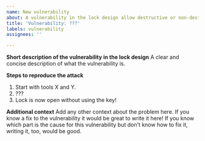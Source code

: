 ```yaml
---
name: New vulnerability
about: A vulnerability in the lock design allow destructive or non-destructive entry
title: 'Vulnerability: ???'
labels: vulnerability
assignees: ''

---
```


**Short description of the vulnerability in the lock design**
A clear and concise description of what the vulnerability is.

**Steps to reproduce the attack**
1. Start with tools X and Y.
2. ???
3. Lock is now open without using the key!

**Additional context**
Add any other context about the problem here. If you know a fix to the vulnerability it would be great to write it here! If you know which part is the cause for this vulnerability but don't know how to fix it, writing it, too, would be good.
